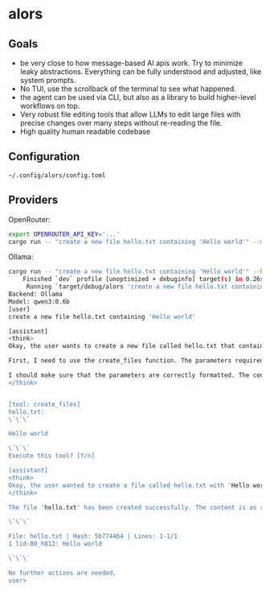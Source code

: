 # alors

## Goals

- be very close to how message-based AI apis work. Try to minimize leaky abstractions. Everything can be fully understood and adjusted, like system prompts.
- No TUI, use the scrollback of the terminal to see what happened.
- the agent can be used via CLI, but also as a library to build higher-level workflows on top.
- Very robust file editing tools that allow LLMs to edit large files with precise changes over many steps without re-reading the file.
- High quality human readable codebase

## Configuration

```
~/.config/alors/config.toml
```

## Providers

OpenRouter:

```bash
export OPENROUTER_API_KEY='...'
cargo run -- "create a new file hello.txt containing 'Hello world'" --model "google/gemini-2.5-pro"
```

Ollama:

```bash
cargo run -- "create a new file hello.txt containing 'Hello world'" --backend ollama --model "qwen3:0.6b"
    Finished `dev` profile [unoptimized + debuginfo] target(s) in 0.26s
     Running `target/debug/alors 'create a new file hello.txt containing '\''Hello world'\''' --backend ollama --model 'qwen3:0.6b'`
Backend: Ollama
Model: qwen3:0.6b
[user]
create a new file hello.txt containing 'Hello world'

[assistant]
<think>
Okay, the user wants to create a new file called hello.txt that contains 'Hello world'. Let me think about how to approach this.

First, I need to use the create_files function. The parameters required are files, which is an array of files to create. Each file in the array needs a file_path and content. The content should be an array of strings, with each string being the line content. Since the file is just one line, maybe I can set the content as ["Hello world"] and set the file_path to "hello.txt". That should create the file as specified.

I should make sure that the parameters are correctly formatted. The content array has one element, so the JSON should be like: {"content": ["Hello world"], "file_path": "hello.txt"}. Then, I'll output this in the tool call format.
</think>


[tool: create_files]
hello.txt:
\`\`\`

Hello world

\`\`\`
Execute this tool? [Y/n]

[assistant]
<think>
Okay, the user wanted to create a file called hello.txt with 'Hello world'. I called the create_files function with the correct parameters. The tool response says the file is created successfully. Now, I need to confirm if there's any further action needed. Since the user hasn't provided any new instructions, I should just acknowledge the creation. No more tool calls needed here.
</think>

The file 'hello.txt' has been created successfully. The content is as specified:

\`\`\`

File: hello.txt | Hash: 5b774464 | Lines: 1-1/1
1 lid-80_h812: Hello world

\`\`\`

No further actions are needed.
user>
```
